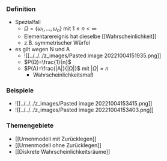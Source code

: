 ### Definition
+ Spezialfall
	+ $Ω=\{ω_1,...,ω_n\}$ mit $1≤n<∞$
	+ Elementarereignis hat dieselbe [[Wahrscheinlichkeit]]
	+ z.B. symmetrischer Würfel
+ es gilt wegen N und A
	+ ![[../../../z_images/Pasted image 20221004151935.png]]
	+ $P(Ω)=\frac{1}{n}$
	+ $P(A)=\frac{|A|}{|Ω|}$ mit  $|Ω|=n$
		+ Wahrscheinlichkeitsmaß

### Beispiele
+ ![[../../../z_images/Pasted image 20221004153415.png]]
+ ![[../../../z_images/Pasted image 20221004153403.png]]

### Themengebiete
+ [[Urnenmodell mit Zurücklegen]]
+ [[Urnenmodell ohne Zurücklegen]]
+ [[Diskrete Wahrscheinlichkeitsräume]]